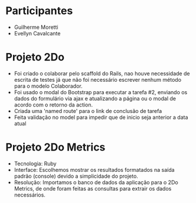 Participantes
=============
* Guilherme Moretti
* Evellyn Cavalcante

Projeto 2Do
===========
* Foi criado o colaborar pelo scaffold do Rails, nao houve necessidade de escrita de testes já que não foi necessário escrever nenhum método para o modelo Colaborador.
* Foi usado o modal do Bootstrap para executar a tarefa #2, enviando os dados do formulário via ajax e atualizando a página ou o modal de acordo com o retorno da action.
* Criada uma 'named route' para o link de conclusão de tarefa
* Feita validação no model para impedir que de inicio seja anterior a data atual 

Projeto 2Do Metrics
===================
* Tecnologia: Ruby
* Interface: Escolhemos mostrar os resultados formatados na saída padrão (console) devido a simplicidade do projeto.
* Resolução: Importamos o banco de dados da aplicação para o 2Do Metrics, de onde foram feitas as consultas para extrair os dados necessários.
 

